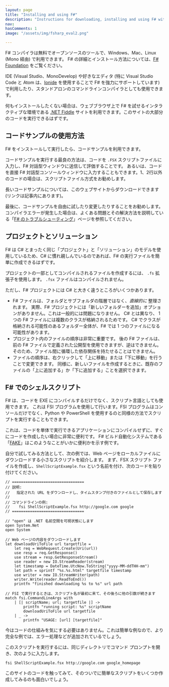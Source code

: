```yaml
---
layout: page
title: "Installing and using F#"
description: "Instructions for downloading, installing and using F# with Visual Studio, SharpDevelop and MonoDevelop"
nav: 
hasComments: 1
image: "/assets/img/fsharp_eval2.png"

---
```


F# コンパイラは無料でオープンソースのツールで、Windows、Mac、Linux (Mono 経由) で利用できます。
F# の詳細とインストール方法については、[F# Foundation](http://fsharp.org/) をご覧ください。

IDE (Visual Studio、MonoDevelop) や好きなエディタ (特に Visual Studio Code と Atom は、[Ionide](http://ionide.io/) を使用することで F# を強力にサポートしています) で利用したり、スタンドアロンのコマンドラインコンパイラとしても使用できます。

何もインストールしたくない場合は、ウェブブラウザ上で F# を試せるインタラクティブな環境である [.NET Fiddle](https://dotnetfiddle.net/) サイトを利用できます。このサイトの大部分のコードを実行できるはずです。

## コードサンプルの使用方法

F# をインストールして実行したら、コードサンプルを利用できます。

コードサンプルを実行する最良の方法は、コードを `.FSX` スクリプトファイルに入力し、F# 対話型ウィンドウに送信して評価することです。
あるいは、コードを直接 F# 対話型コンソールウィンドウに入力することもできます。1、2行以外のコードの場合は、スクリプトファイル方式をお勧めします。

長いコードサンプルについては、このウェブサイトからダウンロードできます (リンクは記事内にあります)。

最後に、コードサンプルを自由に試したり変更したりすることをお勧めします。コンパイラエラーが発生した場合は、よくある問題とその解決方法を説明している「[F# のトラブルシューティング](../troubleshooting-fsharp/index.md)」ページを参照してください。

<a id="projects-solutions" ></a>   
## プロジェクトとソリューション

F# は C# とまったく同じ「プロジェクト」と「ソリューション」のモデルを使用しているため、C# に慣れ親しんでいるのであれば、F# の実行ファイルを簡単に作成できるはずです。

プロジェクトの一部としてコンパイルされるファイルを作成するには、 `.fs` 拡張子を使用します。 `.fsx` ファイルはコンパイルされません。

ただし、F# プロジェクトには C# と大きく違うところがいくつかあります。

* F# ファイルは、フォルダとサブフォルダの階層ではなく、*直線的に* 整理されます。 
  実際、F# プロジェクトには「新しいフォルダーを追加」オプションがありません。これは一般的には問題になりません。
  C# とは異なり、 1 つの F# ファイルには複数のクラスが格納されるためです。
  C# でクラスが格納される可能性のあるフォルダー全体が、F# では 1 つのファイルになる可能性があります。
* プロジェクト内のファイルの順序は非常に重要です。
  後の F# ファイルは、前の F# ファイルで定義された公開型を使用できますが、逆はできません。
  そのため、ファイル間に循環した依存関係を持たせることはできません。
* ファイルの順序は、右クリックして「上に移動」または「下に移動」を行うことで変更できます。
  同様に、新しいファイルを作成するときに、既存のファイルの「上に追加する」か「下に追加する」ことを選択できます。

<a id="shell-scripts" ></a>   
## F# でのシェルスクリプト

F# は、コードを EXE にコンパイルするだけでなく、スクリプト言語としても使用できます。 
これは FSI プログラムを使用して行います。FSI プログラムはコンソールだけでなく、Python や PowerShell を使用するのと同様の方法でスクリプトを実行することもできます。

これは、コードを単体で実行できるアプリケーションにコンパイルせずに、すぐにコードを作成したい場合に非常に便利です。
F# ビルド自動化システムである「[FAKE](https://github.com/fsharp/FAKE)」はこのようなことがいかに便利かを示す例です。

自分で試してみる方法として、次の例では、Web ページをローカルファイルにダウンロードする小さなスクリプトを紹介します。
まず、FSX スクリプト ファイルを作成し、`ShellScriptExample.fsx` という名前を付け、次のコードを貼り付けてください。

```
// ================================
// 説明:
//   指定された URL をダウンロードし、タイムスタンプ付きのファイルとして保存します
//
// コマンドラインの例: 
//    fsi ShellScriptExample.fsx http://google.com google
// ================================

// "open" は .NET 名前空間を可視状態にします
open System.Net
open System

// Web ページの内容をダウンロードします
let downloadUriToFile url targetfile =        
    let req = WebRequest.Create(Uri(url)) 
    use resp = req.GetResponse() 
    use stream = resp.GetResponseStream() 
    use reader = new IO.StreamReader(stream) 
    let timestamp = DateTime.UtcNow.ToString("yyyy-MM-ddTHH-mm")
    let path = sprintf "%s.%s.html" targetfile timestamp 
    use writer = new IO.StreamWriter(path) 
    writer.Write(reader.ReadToEnd())
    printfn "finished downloading %s to %s" url path

// FSI で実行するときは、スクリプト名が最初に来て、その後ろに他の引数が続きます
match fsi.CommandLineArgs with
    | [| scriptName; url; targetfile |] ->
        printfn "running script: %s" scriptName
        downloadUriToFile url targetfile
    | _ ->
        printfn "USAGE: [url] [targetfile]"
```

今はコードの仕組みを気にする必要はありません。これは簡単な例なので、より完全な例では、エラー処理などが追加されているでしょう。

このスクリプトを実行するには、同じディレクトリでコマンド プロンプトを開き、次のように入力します。

```
fsi ShellScriptExample.fsx http://google.com google_homepage
```

このサイトのコードを触ってみて、そのついでに簡単なスクリプトをいくつか作成してみるのも面白いでしょう。

